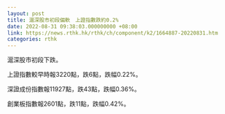 ```yaml
---
layout: post
title: 滬深股市初段偏軟　上證指數跌約0.2%
date: 2022-08-31 09:38:03.000000000 +08:00
link: https://news.rthk.hk/rthk/ch/component/k2/1664887-20220831.htm
categories: rthk
---
```


滬深股市初段下跌。

上證指數較早時報3220點，跌6點，跌幅0.22%。

深證成份指數報11927點，跌43點，跌幅0.36%。

創業板指數報2601點，跌11點，跌幅0.42%。
